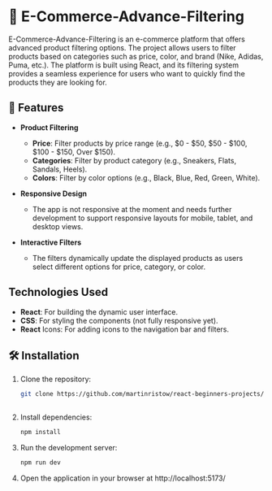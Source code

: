 # 🧾 E-Commerce-Advance-Filtering

E-Commerce-Advance-Filtering is an e-commerce platform that offers advanced product filtering options.
The project allows users to filter products based on categories such as price, color, and brand (Nike, Adidas, Puma,
etc.).
The platform is built using React, and its filtering system provides a seamless experience for users who want to quickly
find the products they are looking for.

## 🚀 Features
- **Product Filtering**
    - **Price**: Filter products by price range (e.g., $0 - $50, $50 - $100, $100 - $150, Over $150).
    - **Categories**: Filter by product category (e.g., Sneakers, Flats, Sandals, Heels).
    - **Colors**: Filter by color options (e.g., Black, Blue, Red, Green, White).

- **Responsive Design**
  - The app is not responsive at the moment and needs further development to support responsive layouts for mobile, tablet, and desktop views.

- **Interactive Filters**
  - The filters dynamically update the displayed products as users select different options for price, category, or color.

## Technologies Used
 - **React**: For building the dynamic user interface.
 - **CSS**: For styling the components (not fully responsive yet).
 - **React** Icons: For adding icons to the navigation bar and filters.

## 🛠️ Installation

1. Clone the repository:
   ```bash
   git clone https://github.com/martinristow/react-beginners-projects/tree/main/E-Commerce-Advance-Filtering
    
2. Install dependencies:
    ```bash
   npm install

3. Run the development server:
    ```bash
   npm run dev
   
4. Open the application in your browser at  http://localhost:5173/